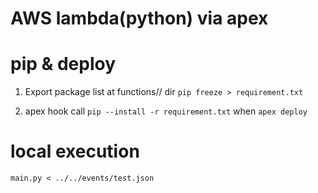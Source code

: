 # AWS lambda(python) via apex

# pip & deploy
1. Export package list at functions/<hogehoge>/ dir
`pip freeze > requirement.txt`

2. apex hook call `pip --install -r requirement.txt` when `apex deploy`

# local execution
`main.py < ../../events/test.json`
